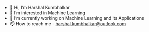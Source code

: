 - 👋 Hi, I’m Harshal Kumbhalkar
- 👀 I’m interested in Machine Learning
- 🌱 I’m currently working on Machine Learning and its Applications
- 📫 How to reach me - harshal.kumbhalkar@outlook.com
